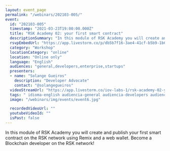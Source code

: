```yaml
---
layout: event_page
permalink: "/webinars/202103-005/"
event:
  id: "202103-005"
  timestamp: "2021-03-23T19:00:00.000Z"
  title: "RSK Academy 02: your first smart contract"
  descriptionSummary: "In this module of RSK Academy you will create and publish your first smart contract on the RSK network using Remix and a web wallet. Become…"
  rsvpEmbedUrl: "https://app.livestorm.co/p/db5b7f16-3ae4-41cf-b5b9-1b6ce339d090/form"
  category: "Workshop"
  locationCategory: "online"
  location: "Online only"
  language: "English"
  audiences: "general,developers,enterprise,startups"
  presenters:
  - name: "Solange Gueiros"
    description: "Developer Advocate"
    contact: "@solangegueiros"
  videoStreamUrl: "https://app.livestorm.co/iov-labs-1/rsk-academy-02-your-first-smart-contract"
  tags: " idioma-english audiencia-general audiencia-developers audiencia-enterprise audiencia-startups"
  image: "/webinars/img/events/event6.jpg"

  recordedVideoUrl: ""
  youtubeVideoId: ""
  isPast: false
---
```



In this module of RSK Academy you will create and publish your first smart contract on the RSK network using Remix and a web wallet.
Become a Blockchain developer on the RSK network!

